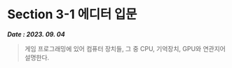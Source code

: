 # Section 3-1 에디터 입문
***Date : 2023. 09. 04***
> 게임 프로그래밍에 있어 컴퓨터 장치들, 그 중 CPU, 기억장치, GPU와 연관지어 설명한다.

##
